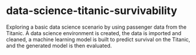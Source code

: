 # data-science-titanic-survivability

Exploring a basic data science scenario by using passenger data from the Titanic. A data science environment is created, the data is imported and cleaned, a machine learning model is built to predict survival on the Titanic, and the generated model is then evaluated.
